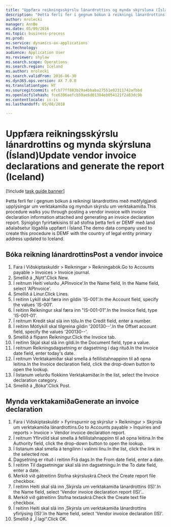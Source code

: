 ```yaml
--- 
title: "Uppfæra reikningsskýrslu lánardrottins og mynda skýrsluna (Ísland)"
description: "Þetta ferli fer í gegnum bókun á reikningi lánardrottins með meðfylgjandi upplýsingar um verktakamiða og myndun skýrslu um verktakamiða."
author: mrolecki
manager: AnnBe
ms.date: 05/09/2016
ms.topic: business-process
ms.prod: 
ms.service: dynamics-ax-applications
ms.technology: 
audience: Application User
ms.reviewer: shylaw
ms.search.scope: Operations
ms.search.region: Iceland
ms.author: mrolecki
ms.search.validFrom: 2016-06-30
ms.dyn365.ops.version: AX 7.0.0
ms.translationtype: HT
ms.sourcegitcommit: efcb77ff883b29a4bbaba27551e02311742afbbd
ms.openlocfilehash: fce6396aefcb59ae6d01304eb054121f2a83dc9b
ms.contentlocale: is-is
ms.lasthandoff: 05/08/2018

---
```

# <a name="update-vendor-invoice-declarations-and-generate-the-report-iceland"></a><span data-ttu-id="1a38f-103">Uppfæra reikningsskýrslu lánardrottins og mynda skýrsluna (Ísland)</span><span class="sxs-lookup"><span data-stu-id="1a38f-103">Update vendor invoice declarations and generate the report (Iceland)</span></span>

[!include [task guide banner](../../includes/task-guide-banner.md)]

<span data-ttu-id="1a38f-104">Þetta ferli fer í gegnum bókun á reikningi lánardrottins með meðfylgjandi upplýsingar um verktakamiða og myndun skýrslu um verktakamiða.</span><span class="sxs-lookup"><span data-stu-id="1a38f-104">This procedure walks you through posting a vendor invoice with invoice declaration information attached and generating an invoice declaration report.</span></span> <span data-ttu-id="1a38f-105">Sýnigögn fyrirtækisins til að stofna þetta ferli er DEMF með land aðalaðsetur lögaðila uppfært í Ísland.</span><span class="sxs-lookup"><span data-stu-id="1a38f-105">The demo data company used to create this procedure is DEMF with the country of legal entity primary address updated to Iceland.</span></span>


## <a name="post-a-vendor-invoice"></a><span data-ttu-id="1a38f-106">Bóka reikning lánardrottins</span><span class="sxs-lookup"><span data-stu-id="1a38f-106">Post a vendor invoice</span></span>
1. <span data-ttu-id="1a38f-107">Fara í Viðskiptaskuldir > Reikningar > Reikningabók.</span><span class="sxs-lookup"><span data-stu-id="1a38f-107">Go to Accounts payable > Invoices > Invoice journal.</span></span>
2. <span data-ttu-id="1a38f-108">Smellið á „Nýtt“.</span><span class="sxs-lookup"><span data-stu-id="1a38f-108">Click New.</span></span>
3. <span data-ttu-id="1a38f-109">Í reitnum Heiti velurðu ‚APInvoice‘.</span><span class="sxs-lookup"><span data-stu-id="1a38f-109">In the Name field, In the Name field, select 'APInvoice'.</span></span>
4. <span data-ttu-id="1a38f-110">Smellið á Línur.</span><span class="sxs-lookup"><span data-stu-id="1a38f-110">Click Lines.</span></span>
5. <span data-ttu-id="1a38f-111">Í reitinn Lykill skal færa inn gildin 'IS-001'.</span><span class="sxs-lookup"><span data-stu-id="1a38f-111">In the Account field, specify the values 'IS-001'.</span></span>
6. <span data-ttu-id="1a38f-112">Í reitinn Reikningur skal færa inn "IS-001-01".</span><span class="sxs-lookup"><span data-stu-id="1a38f-112">In the Invoice field, type 'IS-001-01'.</span></span>
7. <span data-ttu-id="1a38f-113">Í reitnum Kredit skal slá inn tölu.</span><span class="sxs-lookup"><span data-stu-id="1a38f-113">In the Credit field, enter a number.</span></span>
8. <span data-ttu-id="1a38f-114">Í reitinn Mótlykill skal tilgreina gildin '200130--'.</span><span class="sxs-lookup"><span data-stu-id="1a38f-114">In the Offset account field, specify the values '200130--'.</span></span>
9. <span data-ttu-id="1a38f-115">Smellið á flipann Reikningur.</span><span class="sxs-lookup"><span data-stu-id="1a38f-115">Click the Invoice tab.</span></span>
10. <span data-ttu-id="1a38f-116">Í reitinn Skjal skal slá inn gildi.</span><span class="sxs-lookup"><span data-stu-id="1a38f-116">In the Document field, type a value.</span></span>
11. <span data-ttu-id="1a38f-117">Í reitnum Reikningsdagsetning er dagsetning í dag rituð.</span><span class="sxs-lookup"><span data-stu-id="1a38f-117">In the Invoice date field, enter today's date.</span></span>
12. <span data-ttu-id="1a38f-118">Í reitnum Verktakamiðar skal smella á fellilistahnappinn til að opna leitina.</span><span class="sxs-lookup"><span data-stu-id="1a38f-118">In the Invoice declaration field, click the drop-down button to open the lookup.</span></span>
13. <span data-ttu-id="1a38f-119">Í listanum velurðu flokkinn Verktakamiðar.</span><span class="sxs-lookup"><span data-stu-id="1a38f-119">In the list, select the Invoice declaration category.</span></span>
14. <span data-ttu-id="1a38f-120">Smellið á „Bóka“.</span><span class="sxs-lookup"><span data-stu-id="1a38f-120">Click Post.</span></span>

## <a name="generate-an-invoice-declaration"></a><span data-ttu-id="1a38f-121">Mynda verktakamiða</span><span class="sxs-lookup"><span data-stu-id="1a38f-121">Generate an invoice declaration</span></span>
1. <span data-ttu-id="1a38f-122">Fara í Viðskiptaskuldir > Fyrirspurnir og skýrslur > Reikningur > Skýrsla um verktakamiða lánardrottins.</span><span class="sxs-lookup"><span data-stu-id="1a38f-122">Go to Accounts payable > Inquiries and reports > Invoice > Vendor invoice declaration report.</span></span>
2. <span data-ttu-id="1a38f-123">Í reitnum Yfirvöld skal smella á fellilistahnappinn til að opna leitina.</span><span class="sxs-lookup"><span data-stu-id="1a38f-123">In the Authority field, click the drop-down button to open the lookup.</span></span>
3. <span data-ttu-id="1a38f-124">Í listanum skal smella á tengilinn í valinni línu.</span><span class="sxs-lookup"><span data-stu-id="1a38f-124">In the list, click the link in the selected row.</span></span>
4. <span data-ttu-id="1a38f-125">Dagsetning er rituð í reitinn Frá dags.</span><span class="sxs-lookup"><span data-stu-id="1a38f-125">In the From date field, enter a date.</span></span>
5. <span data-ttu-id="1a38f-126">Í reitinn Til dagsetningar skal slá inn dagsetningu.</span><span class="sxs-lookup"><span data-stu-id="1a38f-126">In the To date field, enter a date.</span></span>
6. <span data-ttu-id="1a38f-127">Merkið við gátreitinn Stofna skýrsluskrá.</span><span class="sxs-lookup"><span data-stu-id="1a38f-127">Check the Create report file checkbox.</span></span>
7. <span data-ttu-id="1a38f-128">Í reitinn Heiti skal slá inn ‚Skýrsla um verktakamiða lánardrottins (IS)‘.</span><span class="sxs-lookup"><span data-stu-id="1a38f-128">In the Name field, select 'Vendor invoice declaration report (IS)'..</span></span>
8. <span data-ttu-id="1a38f-129">Merkið við gátreitinn Stofna textaskrá.</span><span class="sxs-lookup"><span data-stu-id="1a38f-129">Check the Create text file checkbox.</span></span>
9. <span data-ttu-id="1a38f-130">Í reitinn Heiti skal slá inn ‚Skýrsla um verktakamiða lánardrottins yfirlýsing (IS)‘.</span><span class="sxs-lookup"><span data-stu-id="1a38f-130">In the Name field, select 'Vendor invoice declaration (IS)'.</span></span>
10. <span data-ttu-id="1a38f-131">Smellið á „Í lagi“.</span><span class="sxs-lookup"><span data-stu-id="1a38f-131">Click OK.</span></span>


